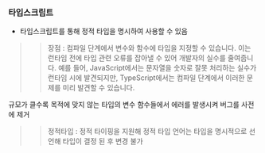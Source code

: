 ### 타입스크립트
- 타입스크립트를 통해 정적 타입을 명시하여 사용할 수 있음

>> 장점 : 컴파일 단계에서 변수와 함수에 타입을 지정할 수 있습니다. 이는 런타임 전에 타입 관련 오류를 잡아낼 수 있어 개발자의 실수를 줄여줍니다. 예를 들어, JavaScript에서는 문자열을 숫자로 잘못 처리하는 실수가 런타임 시에 발견되지만, TypeScript에서는 컴파일 단계에서 이러한 문제를 미리 발견할 수 있습니다.

규모가 클수록 목적에 맞지 않는 타입의 변수 함수들에서 에러를 발생시켜 버그를 사전에 제거

>> 정적타입 : 정적 타이핑을 지원해 정적 타입 언어는 타입을 명시적으로 선언해 타입이 결정 된 후 변경 불가